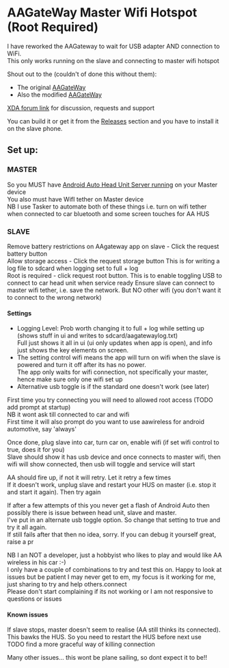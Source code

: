 # AAGateWay Master Wifi Hotspot (Root Required)

I have reworked the AAGateway to wait for USB adapter AND connection to WiFi.  
This only works running on the slave and connecting to master wifi hotspot

Shout out to the (couldn't of done this without them):  
* The original [AAGateWay](https://github.com/borconi/AAGateWay)
* Also the modified [AAGateWay](https://github.com/olivluca/AAGateWay)

[XDA forum link](https://forum.xda-developers.com/t/android-4-1-proxy-gateway-for-android-auto.3813163) for discussion, requests and support

You can build it or get it from the [Releases](https://github.com/north3221/AAGateWayWiFi/releases) section and you have to install it on the slave phone.

## Set up:
### MASTER
So you MUST have [Android Auto Head Unit Server running](https://developer.android.com/training/cars/testing#:~:text=You%20only%20need%20to%20enable,server%20(see%20figure%201).) on your Master device  
You also must have WifI tether on Master device  
NB I use Tasker to automate both of these things i.e. turn on wifi tether when connected to car bluetooth and some screen touches for AA HUS

### SLAVE
Remove battery restrictions on AAgateway app on slave - Click the request battery button  
Allow storage access - Click the request storage button This is for writing a log file to sdcard when logging set to full + log   
Root is required - click request root button. This is to enable toggling USB to connect to car head unit when service ready
Ensure slave can connect to master wifi tether, i.e. save the network. But NO other wifi (you don't want it to connect to the wrong network)

#### Settings
* Logging Level: Prob worth changing it to full + log while setting up (shows stuff in ui and writes to sdcard/aagatewaylog.txt)  
  Full just shows it all in ui (ui only updates when app is open), and info just shows the key elements on screen.  
* The setting control wifi means the app will turn on wifi when the slave is powered and turn it off after its has no power.  
  The app only waits for wifi connection, not specifically your master, hence make sure only one wifi set up
* Alternative usb toggle is if the standard one doesn't work (see later)

First time you try connecting you will need to allowed root access (TODO add prompt at startup)  
NB it wont ask till connected to car and wifi   
First time it will also prompt do you want to use aawireless for android automotive, say 'always'   

Once done, plug slave into car, turn car on, enable wifi (if set wifi control to true, does it for you)  
Slave should show it has usb device and once connects to master wifi, then wifi will show connected, then usb will toggle and service will start

AA should fire up, if not it will retry. Let it retry a few times   
If it doesn't work, unplug slave and restart your HUS on master (i.e. stop it and start it again). Then try again

If after a few attempts of this you never get a flash of Android Auto then possibly there is issue between head unit, slave and master.   
I've put in an alternate usb toggle option. So change that setting to true and try it all again.     
If still fails after that then no idea, sorry. If you can debug it yourself great, raise a pr

NB I an NOT a developer, just a hobbyist who likes to play and would like AA wireless in his car :-)  
I only have a couple of combinations to try and test this on. Happy to look at issues but be patient I may never get to em, my focus is it working for me, just sharing to try and help others.connect  
Please don't start complaining if its not working or I am not responsive to questions or issues


#### Known issues

If slave stops, master doesn't seem to realise (AA still thinks its connected). This bawks the HUS. So you need to restart the HUS before next use  
TODO find a more graceful way of killing connection

Many other issues... this wont be plane sailing, so dont expect it to be!!